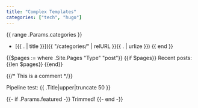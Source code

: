 ```yaml
---
title: "Complex Templates"
categories: ["tech", "hugo"]
---
```


{{ range .Params.categories }}
-   [{{ . | title }}]({{ "/categories/" | relURL }}{{ . | urlize }})
{{ end }}

{{$pages := where .Site.Pages "Type" "post"}}
{{if $pages}}
Recent posts: {{len $pages}}
{{end}}

{{/* This is a comment */}}

Pipeline test: {{ .Title|upper|truncate 50 }}

{{-   if .Params.featured   -}}
Trimmed!
{{-  end  -}}
